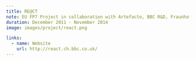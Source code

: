 ```yaml
---
title: RE@CT
note: EU FP7 Project in collaboration with Artefacto, BBC R&D, Fraunhofer HHI, INRIA Grenoble and OMG Vicon
duration: December 2011 - November 2014
image: images/project/react.png

links:
  - name: Website
    url: http://react.ch.bbc.co.uk/
---
```

